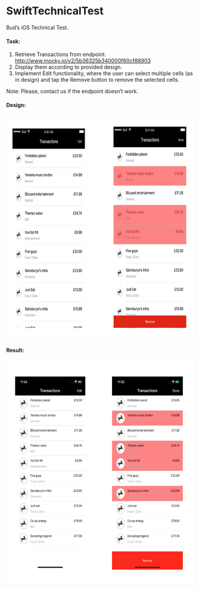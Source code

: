 # SwiftTechnicalTest
Bud’s iOS Technical Test.

#### Task:

1. Retrieve Transactions from endpoint: http://www.mocky.io/v2/5b36325b340000f60cf88903
2. Display them according to provided design.
3. Implement Edit functionality, where the user can select multiple cells (as in design) and tap the Remove
button to remove the selected cells.

Note: Please, contact us if the endpoint doesn’t work.

#### Design:

<img src="Images/expected.png" width="800" height="600" >


#### Result:

<img src="Images/result.png" width="800" height="600" >